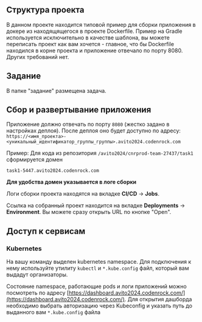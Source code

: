 ## Структура проекта
В данном проекте находится типовой пример для сборки приложения в докере из находящящегося в проекте Dockerfile. Пример на Gradle используется исключительно в качестве шаблона, вы можете переписать проект как вам хочется - главное, что бы Dockerfile находился в корне проекта и приложение отвечало по порту 8080. Других требований нет.

## Задание
В папке "задание" размещена задача.

## Сбор и развертывание приложения
Приложение должно отвечать по порту `8080` (жестко задано в настройках деплоя). После деплоя оно будет доступно по адресу: `https://<имя_проекта>-<уникальный_идентификатор_группы_группы>.avito2024.codenrock.com`

Пример: Для кода из репозитория `/avito2024/cnrprod-team-27437/task1` сформируется домен

```
task1-5447.avito2024.codenrock.com
```

**Для удобства домен указывается в логе сборки**

Логи сборки проекта находятся на вкладке **CI/CD** -> **Jobs**.

Ссылка на собранный проект находится на вкладке **Deployments** -> **Environment**. Вы можете сразу открыть URL по кнопке "Open".

## Доступ к сервисам

### Kubernetes
На вашу команду выделен kubernetes namespace. Для подключения к нему используйте утилиту `kubectl` и `*.kube.config` файл, который вам выдадут организаторы.

Состояние namespace, работающие pods и логи приложений можно посмотреть по адресу [https://dashboard.avito2024.codenrock.com/](https://dashboard.avito2024.codenrock.com/). Для открытия дашборда необходимо выбрать авторизацию через Kubeconfig и указать путь до выданного вам `*.kube.config` файла
